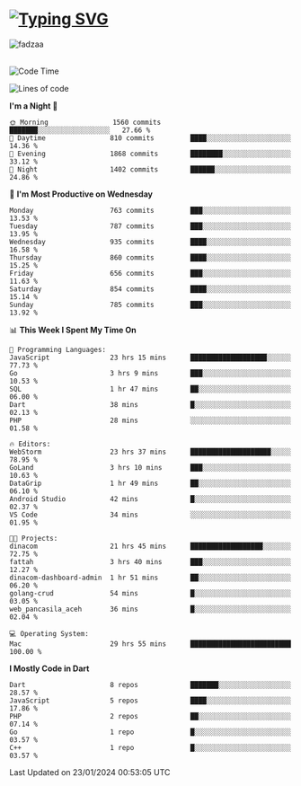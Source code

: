 
<h1 align="left"><a href="https://git.io/typing-svg"><img src="https://readme-typing-svg.demolab.com?font=Fira+Code&pause=1000&color=F7F7F7&random=false&width=600&lines=Hi+%F0%9F%91%8B%2C+I'm+Fattah+Anggit+Al+Dzakwan;Junior+Software+Developer+from+SMK+Raden+Umar+Said" alt="Typing SVG" /></a></h1>


<div align="left" display="flex"> 
  <img src="https://komarev.com/ghpvc/?username=fadzaa&label=Profile%20views&color=0e75b6&style=flat" alt="fadzaa" /> 
</div>

<br/>

<!--START_SECTION:waka-->
![Code Time](http://img.shields.io/badge/Code%20Time-284%20hrs%2018%20mins-blue)

![Lines of code](https://img.shields.io/badge/From%20Hello%20World%20I%27ve%20Written-928.5%20thousand%20lines%20of%20code-blue)

**I'm a Night 🦉** 

```text
🌞 Morning                1560 commits        ███████░░░░░░░░░░░░░░░░░░   27.66 % 
🌆 Daytime                810 commits         ████░░░░░░░░░░░░░░░░░░░░░   14.36 % 
🌃 Evening                1868 commits        ████████░░░░░░░░░░░░░░░░░   33.12 % 
🌙 Night                  1402 commits        ██████░░░░░░░░░░░░░░░░░░░   24.86 % 
```
📅 **I'm Most Productive on Wednesday** 

```text
Monday                   763 commits         ███░░░░░░░░░░░░░░░░░░░░░░   13.53 % 
Tuesday                  787 commits         ███░░░░░░░░░░░░░░░░░░░░░░   13.95 % 
Wednesday                935 commits         ████░░░░░░░░░░░░░░░░░░░░░   16.58 % 
Thursday                 860 commits         ████░░░░░░░░░░░░░░░░░░░░░   15.25 % 
Friday                   656 commits         ███░░░░░░░░░░░░░░░░░░░░░░   11.63 % 
Saturday                 854 commits         ████░░░░░░░░░░░░░░░░░░░░░   15.14 % 
Sunday                   785 commits         ███░░░░░░░░░░░░░░░░░░░░░░   13.92 % 
```


📊 **This Week I Spent My Time On** 

```text
💬 Programming Languages: 
JavaScript               23 hrs 15 mins      ███████████████████░░░░░░   77.73 % 
Go                       3 hrs 9 mins        ███░░░░░░░░░░░░░░░░░░░░░░   10.53 % 
SQL                      1 hr 47 mins        ██░░░░░░░░░░░░░░░░░░░░░░░   06.00 % 
Dart                     38 mins             █░░░░░░░░░░░░░░░░░░░░░░░░   02.13 % 
PHP                      28 mins             ░░░░░░░░░░░░░░░░░░░░░░░░░   01.58 % 

🔥 Editors: 
WebStorm                 23 hrs 37 mins      ████████████████████░░░░░   78.95 % 
GoLand                   3 hrs 10 mins       ███░░░░░░░░░░░░░░░░░░░░░░   10.63 % 
DataGrip                 1 hr 49 mins        ██░░░░░░░░░░░░░░░░░░░░░░░   06.10 % 
Android Studio           42 mins             █░░░░░░░░░░░░░░░░░░░░░░░░   02.37 % 
VS Code                  34 mins             ░░░░░░░░░░░░░░░░░░░░░░░░░   01.95 % 

🐱‍💻 Projects: 
dinacom                  21 hrs 45 mins      ██████████████████░░░░░░░   72.75 % 
fattah                   3 hrs 40 mins       ███░░░░░░░░░░░░░░░░░░░░░░   12.27 % 
dinacom-dashboard-admin  1 hr 51 mins        ██░░░░░░░░░░░░░░░░░░░░░░░   06.20 % 
golang-crud              54 mins             █░░░░░░░░░░░░░░░░░░░░░░░░   03.05 % 
web_pancasila_aceh       36 mins             █░░░░░░░░░░░░░░░░░░░░░░░░   02.04 % 

💻 Operating System: 
Mac                      29 hrs 55 mins      █████████████████████████   100.00 % 
```

**I Mostly Code in Dart** 

```text
Dart                     8 repos             ███████░░░░░░░░░░░░░░░░░░   28.57 % 
JavaScript               5 repos             ████░░░░░░░░░░░░░░░░░░░░░   17.86 % 
PHP                      2 repos             ██░░░░░░░░░░░░░░░░░░░░░░░   07.14 % 
Go                       1 repo              █░░░░░░░░░░░░░░░░░░░░░░░░   03.57 % 
C++                      1 repo              █░░░░░░░░░░░░░░░░░░░░░░░░   03.57 % 
```




 Last Updated on 23/01/2024 00:53:05 UTC
<!--END_SECTION:waka-->
